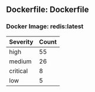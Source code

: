 ## Dockerfile: Dockerfile

### Docker Image: redis:latest
| Severity | Count |
|----------|-------|
| high | 55 |
| medium | 26 |
| critical | 8 |
| low | 5 |